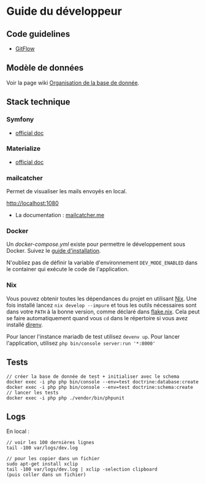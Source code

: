 # Guide du développeur

## Code guidelines

* [GitFlow](https://grafikart.fr/tutoriels/git-flow-742)

## Modèle de données

Voir la page wiki [Organisation de la base de donnée](https://github.com/elefan-grenoble/gestion-compte/wiki/Organisation-de-la-base-de-donn%C3%A9e).

## Stack technique

### Symfony

* [official doc](https://symfony.com/doc/current/index.html)

### Materialize

* [official doc](https://materializeweb.com/)

### mailcatcher

Permet de visualiser les mails envoyés en local.

[http://localhost:1080](http://localhost:1080/)

* La documentation : [mailcatcher.me](https://mailcatcher.me/)

### Docker

Un _docker-compose.yml_ existe pour permettre le développement sous Docker. Suivez le [guide d'installation](install.local.md).

N'oubliez pas de définir la variable d'environnement `DEV_MODE_ENABLED` dans le container qui exécute le code de l'application.

### Nix

Vous pouvez obtenir toutes les dépendances du projet en utilisant [Nix](https://nixos.org/download.html). Une fois installé lancez `nix develop --impure` et tous les outils nécessaires sont dans votre `PATH` à la bonne version, comme déclaré dans [flake.nix](../flake.nix).
Cela peut se faire automatiquement quand vous `cd` dans le répertoire si vous avez installé [direnv](https://direnv.net/).

Pour lancer l'instance mariadb de test utilisez `devenv up`.
Pour lancer l'application, utilisez `php bin/console server:run '*:8000'`

## Tests

```shell
// créer la base de donnée de test + initialiser avec le schema
docker exec -i php php bin/console --env=test doctrine:database:create
docker exec -i php php bin/console --env=test doctrine:schema:create
// lancer les tests
docker exec -i php php ./vendor/bin/phpunit
```

## Logs

En local :
```shell
// voir les 100 dernières lignes
tail -100 var/logs/dev.log

// pour les copier dans un fichier
sudo apt-get install xclip
tail -100 var/logs/dev.log | xclip -selection clipboard
(puis coller dans un fichier)
```
